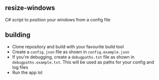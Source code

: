 ## resize-windows
C# script to position your windows from a config file

## building
- Clone repository and build with your favourite build tool
- Create a `config.json` file as shown in `config.example.json`
- If you're debugging, create a `debugpaths.txt` file as shown in `debugpaths.example.txt`. This will be used as paths for your config and log files
- Run the app lol
